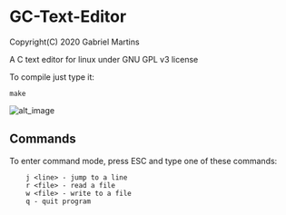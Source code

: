 # GC-Text-Editor

Copyright(C) 2020 Gabriel Martins  

A C text editor for linux under GNU GPL v3 license  

To compile just type it:

```
make  
```

![alt_image](https://i.imgur.com/9YgGcBR.png)  

## Commands

To enter command mode, press ESC and type one of these commands:  

```
    j <line> - jump to a line
    r <file> - read a file
    w <file> - write to a file
    q - quit program
```
